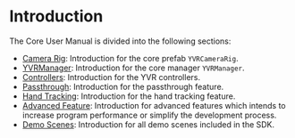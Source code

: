 # Introduction

The Core User Manual is divided into the following sections:

-   [Camera Rig](./CoreDevelopmentBlocks/CameraRig.md): Introduction for the core prefab `YVRCameraRig`.
-   [YVRManager](./CoreDevelopmentBlocks/YVRManager.md): Introduction for the core manager `YVRManager`.
-   [Controllers](./CoreDevelopmentBlocks/Controllers.md): Introduction for the YVR controllers.
-   [Passthrough](./CoreDevelopmentBlocks/Passthrough.md): Introduction for the passthrough feature.
-   [Hand Tracking](./CoreDevelopmentBlocks/HandTracking.md): Introduction for the hand tracking feature. 
-   [Advanced Feature](./AdvancedFeatures.md): Introduction for advanced features which intends to increase program performance or simplify the development process.
-   [Demo Scenes](./DemoScenes.md): Introduction for all demo scenes included in the SDK.